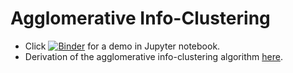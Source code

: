# Agglomerative Info-Clustering
- Click [![Binder](https://mybinder.org/badge_logo.svg)](https://mybinder.org/v2/gh/ccha23/Agglomerative-Info-Clustering/master?urlpath=lab/tree/doc/demo.ipynb) for a demo in Jupyter notebook.
- Derivation of the agglomerative info-clustering algorithm [here](doc/main.pdf).
